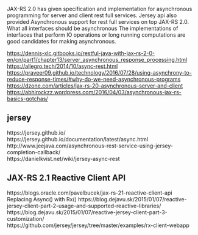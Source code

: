 JAX-RS 2.0 has given specification and implementation for asynchronous programming for server and client rest full services.
Jersey api also provided Asynchronous support for rest full services on top JAX-RS 2.0.
What all interfaces should be asynchronous
The implementations of interfaces that perform IO operations or long running computations are good candidates for making asynchronous.

https://dennis-xlc.gitbooks.io/restful-java-with-jax-rs-2-0-en/cn/part1/chapter13/server_asynchronous_response_processing.html</br>
https://allegro.tech/2014/10/async-rest.html</br>
https://praveer09.github.io/technology/2016/07/28/using-asynchrony-to-reduce-response-times/#why-do-we-need-asynchronous-programs</br>
https://dzone.com/articles/jax-rs-20-asynchronous-server-and-client</br>
https://abhirockzz.wordpress.com/2016/04/03/asynchronous-jax-rs-basics-gotchas/</br>

<h2>jersey</h2>
https://jersey.github.io/</br>
https://jersey.github.io/documentation/latest/async.html</br>
http://www.jeejava.com/asynchronous-rest-service-using-jersey-completion-callback/</br>
https://danielkvist.net/wiki/jersey-async-rest</br>

<h2>JAX-RS 2.1 Reactive Client API</h2>
https://blogs.oracle.com/pavelbucek/jax-rs-21-reactive-client-api</br>
Replacing Async() with Rx()
https://blog.dejavu.sk/2015/01/07/reactive-jersey-client-part-2-usage-and-supported-reactive-libraries/</br>
https://blog.dejavu.sk/2015/01/07/reactive-jersey-client-part-3-customization/</br>
https://github.com/jersey/jersey/tree/master/examples/rx-client-webapp</br>
